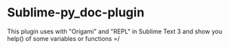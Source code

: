 # Sublime-py_doc-plugin
This plugin uses with "Origami" and "REPL" in Sublime Text 3 and show you help() of some variables or functions =/
